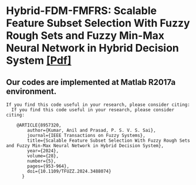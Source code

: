# Hybrid-FDM-FMFRS: Scalable Feature Subset Selection With Fuzzy Rough Sets and Fuzzy Min-Max Neural Network in Hybrid Decision System [[Pdf]](https://ieeexplore.ieee.org/document/10738469)

## Our codes are implemented at Matlab R2017a environment. 

    If you find this code useful in your research, please consider citing:
      If you find this code useful in your research, please consider citing:

        @ARTICLE{8957320,
            author={Kumar, Anil and Prasad, P. S. V. S. Sai},
            journal={IEEE Transactions on Fuzzy Systems}, 
            title={Scalable Feature Subset Selection With Fuzzy Rough Sets and Fuzzy Min-Max Neural Network in Hybrid Decision System}, 
            year={2024},
            volume={28},
            number={5},
            pages={953-964},
            doi={10.1109/TFUZZ.2024.3488074}
          }
